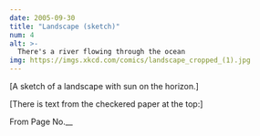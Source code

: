 ```yaml
---
date: 2005-09-30
title: "Landscape (sketch)"
num: 4
alt: >-
  There's a river flowing through the ocean
img: https://imgs.xkcd.com/comics/landscape_cropped_(1).jpg
---
```

[A sketch of a landscape with sun on the horizon.]

[There is text from the checkered paper at the top:]

From Page No.\_\_